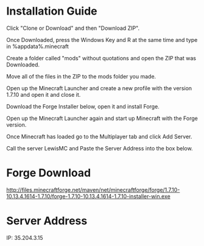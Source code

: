 # Installation Guide
Click "Clone or Download" and then "Download ZIP".

Once Downloaded, press the Windows Key and R at the same time and type in %appdata%\.minecraft

Create a folder called "mods" without quotations and open the ZIP that was Downloaded.

Move all of the files in the ZIP to the mods folder you made.

Open up the Minecraft Launcher and create a new profile with the version 1.7.10 and open it and close it.

Download the Forge Installer below, open it and install Forge.

Open up the Minecraft Launcher again and start up Minecraft with the Forge version.

Once Minecraft has loaded go to the Multiplayer tab and click Add Server.

Call the server LewisMC and Paste the Server Address into the box below.

# Forge Download
http://files.minecraftforge.net/maven/net/minecraftforge/forge/1.7.10-10.13.4.1614-1.7.10/forge-1.7.10-10.13.4.1614-1.7.10-installer-win.exe

# Server Address
IP: 35.204.3.15
